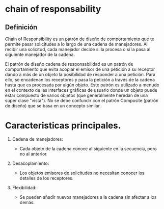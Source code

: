 # chain of responsability

## Definición

Chain of Responsibility es un patrón de diseño de comportamiento que te permite pasar solicitudes a lo largo de una cadena de manejadores. Al recibir una solicitud, cada manejador decide si la procesa o si la pasa al siguiente manejador de la cadena.

El patrón de diseño cadena de responsabilidad es un patrón de comportamiento que evita acoplar el emisor de una petición a su receptor dando a más de un objeto la posibilidad de responder a una petición. Para ello, se encadenan los receptores y pasa la petición a través de la cadena hasta que es procesada por algún objeto. Este patrón es utilizado a menudo en el contexto de las interfaces gráficas de usuario donde un objeto puede estar compuesto de varios objetos (que generalmente heredan de una super clase "vista"). No se debe confundir con el patrón Composite (patrón de diseño) que se basa en un concepto similar.

# Caracteristicas principales.

1. Cadena de manejadores:
    * Cada objeto de la cadena conoce al siguiente en la secuencia, pero no al anterior.

2. Desacoplamiento:
    * Los objetos emisores de solicitudes no necesitan conocer los detalles de los receptores.
    
3. Flexibilidad:
    * Se pueden añadir nuevos manejadores a la cadena sin afectar a los demás.